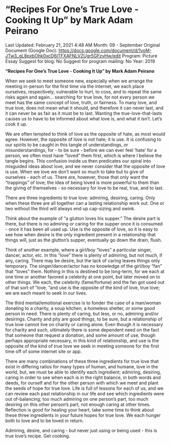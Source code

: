 # “Recipes For One’s True Love - Cooking It Up” by Mark Adam Peirano

Last Updated: February 21, 2021 4:48 AM
Month: 09 - September
Original Document (Google Doc): https://docs.google.com/document/d/1voM-JTw3_gL8pxbOhk0xcD6iTFXAFNLVZUgr5GFzyHw/edit
Program: Picture Essay
Suggest for blog: No
Suggest for program mailing: No
Year: 2019

**“Recipes For One’s True Love - Cooking It Up” by Mark Adam Peirano**

When we seek to meet someone new, especially when we arrange the meeting in-person for the first time via the internet, we each place ourselves, respectively, vulnerable to hurt, to coss, and to repeat the same risks again and again… searching for true love, for not every person we meet has the same concept of love, truth, or fairness. To many love, and true love, does not mean what it should, and therefore it can never last, and it can never be as fair as it must be to last. Wanting the true-love-that-lasts causes us to have to be informed about what love is, and what it isn’t. Let’s cook it up.

We are often tempted to think of love as the opposite of hate, as most would agree. However, the opposite of love is not hate; it is use. It is confusing to our spirits to be caught in this tangle of understandings, or misunderstandings, for - to be sure - before we can ever feel ‘hate’ for a person, we often most have “loved” them first, which is where I believe the tangle begins. This confusion inside us then predicates our spiral into misguided ideas about love, and we never consider that the opposite of love is use. When we love we don’t want so much to take but to give of ourselves - each of us. There are, however, those that only want the “trappings” of love; the idea of being loved is more powerful to them than the giving of themselves - so necessary for love to be real, true, and to last.

There are three ingredients to true love: admiring, desiring, caring. Only when these three are all together can a lasting relationship work out. One or two without the third will always end up cap-sizing and swink.

Think about the example of “a glutton loves his supper.” The desire part is there, but there is no admiring or caring for the supper once it is consumed - once it has been all used up. Use is the opposite of love, so it is easy to see how when desire is the only ingredient present in a relationship that things will, just as the glutton’s supper, eventually go down the drain, flush.

Think of another example, where a girl/boy “loves” a particular singer, dancer, actor, etc. In this “love” there is plenty of admiring, but not much, if any, caring. There may be desire, but the lack of caring leaves things only temporary. The singer/dancer/actor has no knowledge of the girl/boy “fan” that “loves” them. Nothing in this is destined to be long-term, for we each at one time or another favored a celebrity at one point, but later moved on to other things. We each, the celebrity (fame/fortune) and the fan got used out of that sort of “love, ”and use is the opposite of the kind of love, true love; we are each meant to seek in our lives.

The third mental/emotional exercise is to fonder the case of a man/woman donating to a charity, a soup kitchen, a homeless shelter, or some good person in need. There is plenty of caring, but less, or no, admiring and/or desirings. Charity and pity are good things, to be sure, but a relationship of true love cannot live on charity or caring alone. Even though it is necessary for charity and such, ultimately there is some dependent need on the fact that someone that request a donation, and some amount of use, though perhaps appropriate necessary, in this kind of relationship, and use is the opposite of the kind of true love we seek in meeting someone for the first time off of some internet site or app.

There are many combinations of these three ingredients for true love that exist in differing ratios for many types of human, and humane, love in the world, but, we must be able to identify each ingredient; admiring, desiring, caring in order to see when each is in the right balance, in both words and deeds, for ourself and for the other person with which we meet and plant the seeds of hope for true love. Life is full of lessons for each of us, and we can review each past relationship in our life and see which ingredients were out of-balancing; too much admiring on one person’s part, too much desiring on this other person’s part, not enough caring at other times. Reflection is good for healing your heart, take some time to think about these three ingredients in your future hopes for true love. We each hunger both to love and to be loved in return.

Admiring, desire, and caring - but never just using or being used - this is true love’s recipe. Get cooking.
